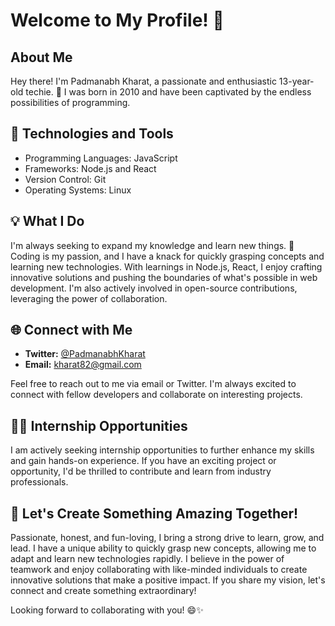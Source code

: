 # Welcome to My Profile! 👋

## About Me

Hey there! I'm Padmanabh Kharat, a passionate and enthusiastic 13-year-old techie. 🌟 I was born in 2010 and have been captivated by the endless possibilities of programming.

## 🔧 Technologies and Tools

- Programming Languages: JavaScript
- Frameworks: Node.js and React
- Version Control: Git
- Operating Systems: Linux

## 💡 What I Do

I'm always seeking to expand my knowledge and learn new things. 🚀 Coding is my passion, and I have a knack for quickly grasping concepts and learning new technologies. With learnings in Node.js, React, I enjoy crafting innovative solutions and pushing the boundaries of what's possible in web development. I'm also actively involved in open-source contributions, leveraging the power of collaboration.

## 🌐 Connect with Me

- **Twitter:** [@PadmanabhKharat](https://twitter.com/PadmanabhKharat)
- **Email:** kharat82@gmail.com

Feel free to reach out to me via email or Twitter. I'm always excited to connect with fellow developers and collaborate on interesting projects.

## 👨‍💻 Internship Opportunities

I am actively seeking internship opportunities to further enhance my skills and gain hands-on experience. If you have an exciting project or opportunity, I'd be thrilled to contribute and learn from industry professionals.

## 🌈 Let's Create Something Amazing Together!

Passionate, honest, and fun-loving, I bring a strong drive to learn, grow, and lead. I have a unique ability to quickly grasp new concepts, allowing me to adapt and learn new technologies rapidly. I believe in the power of teamwork and enjoy collaborating with like-minded individuals to create innovative solutions that make a positive impact. If you share my vision, let's connect and create something extraordinary!

Looking forward to collaborating with you! 😄✨
